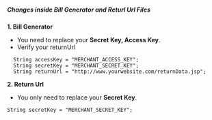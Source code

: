 <h5>Changes inside Bill Generator and Returl Url Files</h5>

<b>1. Bill Generator</b>

* You need to replace your <b>Secret Key, Access Key</b>.
* Verify your returnUrl

```
  String accessKey = "MERCHANT_ACCESS_KEY";
  String secretKey = "MERCHANT_SECRET_KEY";
  String returnUrl = "http://www.yourwebsite.com/returnData.jsp";
```

<b>2. Return Url</b>

* You only need to replace your <b>Secret Key</b>.

```
String secretKey = "MERCHANT_SECRET_KEY";
```
